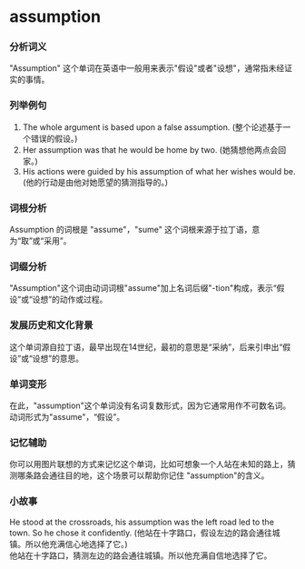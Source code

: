# assumption

### 分析词义

  

"Assumption" 这个单词在英语中一般用来表示"假设"或者"设想"，通常指未经证实的事情。

  

### 列举例句

  

1.  The whole argument is based upon a false assumption. (整个论述基于一个错误的假设。)
2.  Her assumption was that he would be home by two. (她猜想他两点会回家。)
3.  His actions were guided by his assumption of what her wishes would be. (他的行动是由他对她愿望的猜测指导的。)

  

### 词根分析

  

Assumption 的词根是 "assume"，"sume" 这个词根来源于拉丁语，意为“取”或“采用”。

  

### 词缀分析

  

"Assumption"这个词由动词词根"assume"加上名词后缀"-tion"构成，表示“假设”或“设想”的动作或过程。

  

### 发展历史和文化背景

  

这个单词源自拉丁语，最早出现在14世纪，最初的意思是“采纳”，后来引申出“假设”或“设想”的意思。

  

### 单词变形

  

在此，"assumption"这个单词没有名词复数形式，因为它通常用作不可数名词。动词形式为"assume"，“假设”。

  

### 记忆辅助

  

你可以用图片联想的方式来记忆这个单词，比如可想象一个人站在未知的路上，猜测哪条路会通往目的地，这个场景可以帮助你记住 "assumption"的含义。

  

### 小故事

  

He stood at the crossroads, his assumption was the left road led to the town. So he chose it confidently. (他站在十字路口，假设左边的路会通往城镇。所以他充满信心地选择了它。)  
他站在十字路口，猜测左边的路会通往城镇。所以他充满自信地选择了它。

